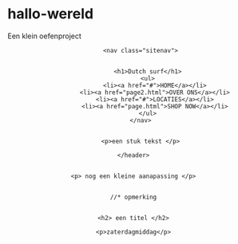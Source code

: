 # hallo-wereld
Een klein oefenproject


<!DOCTYPE html>
<html lang="en">

<head>
    <meta charset="UTF-8">
    <meta name="viewport" content="width=device-width, initial-scale=1.0">
    <title>Surf</title>
    <link rel="stylesheet" type="text/css" href="css/stylo.css">
</head>

<body>
    <header class="group">




        <nav class="sitenav">


            <h1>Dutch surf</h1>
            <ul>
                <li><a href="#">HOME</a></li>
                <li><a href="page2.html">OVER ONS</a></li>
                <li><a href="#">LOCATIES</a></li>
                <li><a href="page.html">SHOP NOW</a></li>
            </ul>
        </nav>
        
        
        <p>een stuk tekst </p>

    </header>
    
    
    <p> nog een kleine aanapassing </p>
    
    
    //* opmerking
    
    
    <h2> een titel </h2>
    
    <p>zaterdagmiddag</p>
